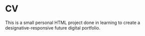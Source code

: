 # CV
This is a small personal HTML project done in learning to create a designative-responsive future digital portfolio.
